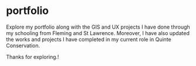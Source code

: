 # portfolio

Explore my portfolio along with the GIS and UX projects I have done through my schooling from Fleming and St Lawrence. Moreover, I have also updated the works and projects I have completed in my current role in Quinte Conservation. 

Thanks for exploring.!
